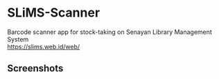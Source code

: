 # SLiMS-Scanner
Barcode scanner app for stock-taking on Senayan Library Management System<br/>
https://slims.web.id/web/

## Screenshots
